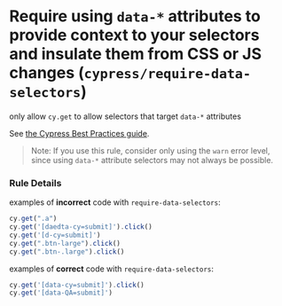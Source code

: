 # Require using `data-*` attributes to provide context to your selectors and insulate them from CSS or JS changes (`cypress/require-data-selectors`)

<!-- end auto-generated rule header -->

only allow `cy.get` to allow selectors that target `data-*` attributes

See [the Cypress Best Practices guide](https://docs.cypress.io/guides/references/best-practices.html#Selecting-Elements).

> Note: If you use this rule, consider only using the `warn` error level, since using `data-*` attribute selectors may not always be possible.

### Rule Details

examples of **incorrect** code with `require-data-selectors`:

```js
cy.get(".a")
cy.get('[daedta-cy=submit]').click()
cy.get('[d-cy=submit]')
cy.get(".btn-large").click()
cy.get(".btn-.large").click()
```

examples of **correct** code with `require-data-selectors`:

```js
cy.get('[data-cy=submit]').click()
cy.get('[data-QA=submit]')
```
